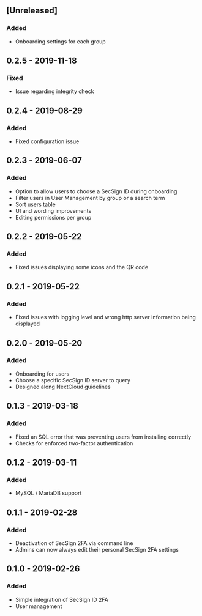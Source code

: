 ## [Unreleased]
### Added
- Onboarding settings for each group


## 0.2.5 - 2019-11-18
### Fixed
- Issue regarding integrity check

## 0.2.4 - 2019-08-29
### Added
- Fixed configuration issue

## 0.2.3 - 2019-06-07
### Added
- Option to allow users to choose a SecSign ID during onboarding
- Filter users in User Management by group or a search term
- Sort users table
- UI and wording improvements
- Editing permissions per group

## 0.2.2 - 2019-05-22
### Added
- Fixed issues displaying some icons and the QR code

## 0.2.1 - 2019-05-22
### Added
- Fixed issues with logging level and wrong http server information being displayed

## 0.2.0 - 2019-05-20
### Added
- Onboarding for users
- Choose a specific SecSign ID server to query
- Designed along NextCloud guidelines

## 0.1.3 - 2019-03-18
### Added
- Fixed an SQL error that was preventing users from installing correctly
- Checks for enforced two-factor authentication

## 0.1.2 - 2019-03-11
### Added
- MySQL / MariaDB support

## 0.1.1 - 2019-02-28
### Added
- Deactivation of SecSign 2FA via command line
- Admins can now always edit their personal SecSign 2FA settings

## 0.1.0 - 2019-02-26
### Added
- Simple integration of SecSign ID 2FA
- User management
